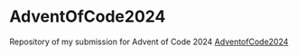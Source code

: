 # AdventOfCode2024
Repository of my submission for Advent of Code 2024 [AdventofCode2024](https://adventofcode.com/2024)
